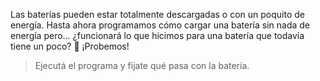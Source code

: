 Las baterías pueden estar totalmente descargadas o con un poquito de energía. Hasta ahora programamos cómo cargar una batería sin nada de energía pero… ¿funcionará lo que hicimos para una batería que todavía tiene un poco? :thinking: ¡Probemos!

> Ejecutá el programa y fijate qué pasa con la batería.